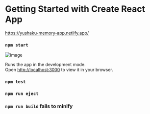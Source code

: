 # Getting Started with Create React App

https://yushaku-memory-app.netlify.app/

### `npm start`

![image](https://user-images.githubusercontent.com/72312124/154078621-40f41620-214b-4f5c-aff2-b4a1190b954d.png)


Runs the app in the development mode.\
Open [http://localhost:3000](http://localhost:3000) to view it in your browser.

### `npm test`

### `npm run eject`

### `npm run build` fails to minify

